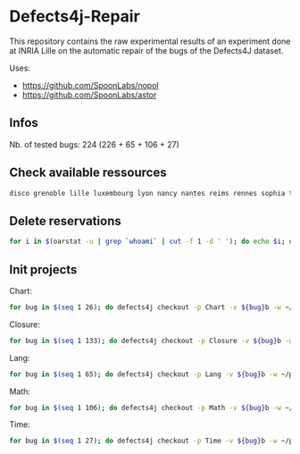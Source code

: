 # Defects4j-Repair

This repository contains the raw experimental results of an experiment done at INRIA Lille on the automatic repair of the bugs of the Defects4J dataset.

Uses:

* https://github.com/SpoonLabs/nopol
* https://github.com/SpoonLabs/astor

## Infos

Nb. of tested bugs: 224 (226 + 65 + 106 + 27)

## Check available ressources

```Bash
disco grenoble lille luxembourg lyon nancy nantes reims rennes sophia toulouse
```

## Delete reservations

```Bash
for i in $(oarstat -u | grep `whoami` | cut -f 1 -d ' '); do echo $i; oardel $i; done
```

## Init projects

Chart:

```Bash
for bug in $(seq 1 26); do defects4j checkout -p Chart -v ${bug}b -w ~/projects/chart/chart_${bug}; done
```

Closure:

```Bash
for bug in $(seq 1 133); do defects4j checkout -p Closure -v ${bug}b -w ~/projects/closure/closure_${bug}; done
```

Lang:

```Bash
for bug in $(seq 1 65); do defects4j checkout -p Lang -v ${bug}b -w ~/projects/lang/lang_${bug}; done
```

Math:

```Bash
for bug in $(seq 1 106); do defects4j checkout -p Math -v ${bug}b -w ~/projects/math/math_${bug}; done
```

Time:

```Bash
for bug in $(seq 1 27); do defects4j checkout -p Time -v ${bug}b -w ~/projects/time/time_${bug}; done
```
